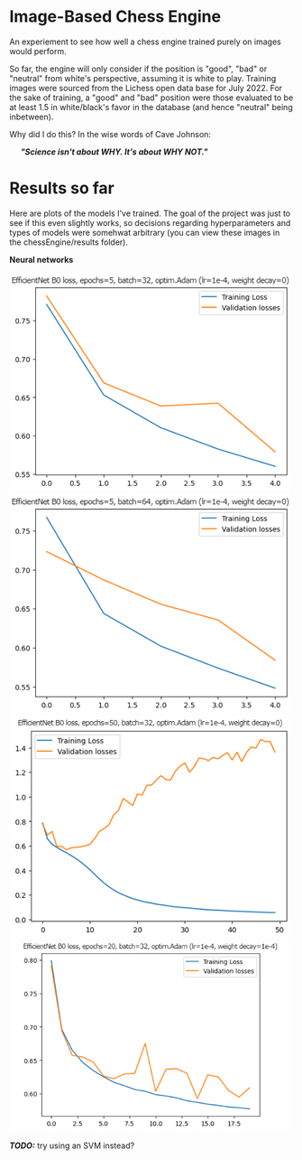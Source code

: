 # Image-Based Chess Engine
 An experiement to see how well a chess engine trained purely on images would perform.<br>
 
 So far, the engine will only consider if the position is "good", "bad" or "neutral" from white's perspective, assuming it is white to play. Training images were sourced from the Lichess open data base for July 2022. For the sake of training, a "good" and "bad" position were those evaluated to be at least 1.5 in white/black's favor in the database (and hence "neutral" being inbetween).<br>

Why did I do this? In the wise words of Cave Johnson:<br>

<b><p style="font-style: italic;">
&nbsp;&nbsp;&nbsp;&nbsp;&nbsp;&nbsp;"Science isn't about WHY. It's about WHY NOT."
</p></b>

 # Results so far
 Here are plots of the models I've trained. The goal of the project was just to see if this even slightly works, so decisions regarding hyperparameters and types of models were somehwat arbitrary (you can view these images in the chessEngine/results folder).<br>

 **Neural networks**<br>
 
 <img src="./chessEngine/results/EfficientNetB0_B32_E5_Lr1e-4_Wd0.png" width="500">  <img src="./chessEngine/results/EfficientNetB0_B64_E5_Lr1e-4_Wd0.png" width="500"><br>
 <img src="./chessEngine/results/EfficientNetB0_B32_E50_Lr1e-4_Wd0.png" width="500">  <img src="./chessEngine/results/EfficientNetB0_B32_E20_Lr1e-4_Wd1e-4.png" width="500"><br>


 ***TODO:*** try using an SVM instead?
